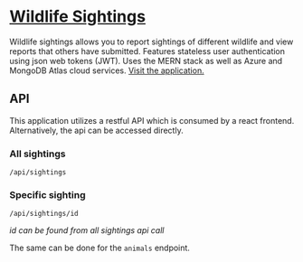 # [Wildlife Sightings](https://mern-app-test.azurewebsites.net/)

Wildlife sightings allows you to report sightings of different wildlife and view reports that others have submitted. Features stateless user authentication using json web tokens (JWT). Uses the MERN stack as well as Azure and MongoDB Atlas cloud services. [Visit the application.](https://mern-app-test.azurewebsites.net/)

## API

This application utilizes a restful API which is consumed by a react frontend. Alternatively, the api can be accessed directly.

### All sightings
    
    /api/sightings

### Specific sighting

    /api/sightings/id
*id can be found from all sightings api call*

The same can be done for the `animals` endpoint.


